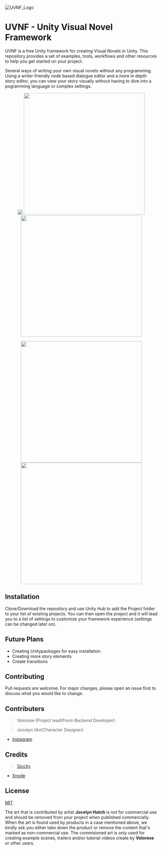 ![UVNF_Logo](https://raw.githubusercontent.com/Velorexe/UVNF/0.1/Project/Assets/UVNF/Sprites/UI/FullLogo.png)
# UVNF - Unity Visual Novel Framework
UVNF is a free Unity framework for creating Visual Novels in Unity.
This repository provides a set of examples, tools, workflows and other resources to help you get started on your project.

Several ways of writing your own visual novels without any programming. Using a writer-friendly node based dialogue editor and a more in depth story editor, you can view your story visually without having to dive into a pogramming language or complex settings.

<p align="center">
    <img src="https://cdn.discordapp.com/attachments/415114612086931456/705557180207857694/unknown.png">
    <img src="https://cdn.discordapp.com/attachments/415114612086931456/705557343701827604/unknown.png" width="400">
    <img src="https://cdn.discordapp.com/attachments/415114612086931456/701391595349737472/NewMenu.gif" width="400">
</p>

<p align="center">
    <img src="https://cdn.discordapp.com/attachments/445299422012637204/700819498977984533/StoryEditorSecondFinished2.gif" width="400">
    <img src="https://cdn.discordapp.com/attachments/415114612086931456/701163713650229268/EnterScene.gif" width="400">
</p>

## Installation

Clone/Download the repository and use Unity Hub to add the Project folder to your list of existing projects. You can then open the project and it will lead you to a list of settings to customize your framework experience (settings can be changed later on).

## Future Plans
* Creating Unitypackages for easy installation
* Creating more story elements
* Create transitions

## Contributing
Pull requests are welcome. For major changes, please open an issue first to discuss what you would like to change.

## Contributers
> Velorexe (Project lead/Front-Backend Developer)

> Jocelyn (Art/Character Designer)
* [Instagram](https://www.instagram.com/p/CBbMZp0pxkO/)

## Credits
> [Siccity](https://github.com/Siccity)
* [Xnode](https://github.com/Siccity/xNode)

## License
[MIT](https://choosealicense.com/licenses/mit/)

The art that is contributed by artist **Jocelyn Hatch** is not for commercial use and should be removed from your project when published commercially. When the art is found used by products in a case mentioned above, we kindly ask you either take down the product or remove the content that's marked as non-commercial use. The commisioned art is only used for creating example scenes, trailers and/or tutorial videos create by **Velorexe** or other users.
